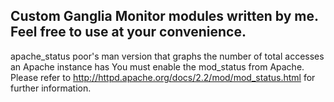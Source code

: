 Custom Ganglia Monitor modules written by me. 
Feel free to use at your convenience.
---
apache_status
  poor's man version that graphs the number of total accesses an Apache instance has
  You must enable the mod_status from Apache. Please refer to http://httpd.apache.org/docs/2.2/mod/mod_status.html for further information.

